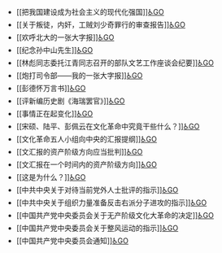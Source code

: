 - [[把我国建设成为社会主义的现代化强国]][♿GO](./把我国建设成为社会主义的现代化强国.md)
- [[关于叛徒，内奸，工贼刘少奇罪行的审查报告]][♿GO](./关于叛徒，内奸，工贼刘少奇罪行的审查报告.md)
- [[欢呼北大的一张大字报]][♿GO](./欢呼北大的一张大字报.md)
- [[纪念孙中山先生]][♿GO](./纪念孙中山先生.md)
- [[林彪同志委托江青同志召开的部队文艺工作座谈会纪要]][♿GO](./林彪同志委托江青同志召开的部队文艺工作座谈会纪要.md)
- [[炮打司令部——我的一张大字报]][♿GO](./炮打司令部——我的一张大字报.md)
- [[彭德怀万言书]][♿GO](./彭德怀万言书.md)
- [[评新编历史剧《海瑞罢官》]][♿GO](./评新编历史剧《海瑞罢官》.md)
- [[事情正在起变化]][♿GO](./事情正在起变化.md)
- [[宋硕、陆平、彭佩云在文化革命中究竟干些什么？]][♿GO](./宋硕、陆平、彭佩云在文化革命中究竟干些什么？.md)
- [[文化革命五人小组向中央的汇报提纲]][♿GO](./文化革命五人小组向中央的汇报提纲.md)
- [[文汇报的资产阶级方向应当批判]][♿GO](./文汇报的资产阶级方向应当批判.md)
- [[文汇报在一个时间内的资产阶级方向]][♿GO](./文汇报在一个时间内的资产阶级方向.md)
- [[这是为什么？]][♿GO](./这是为什么？.md)
- [[中共中央关于对待当前党外人士批评的指示]][♿GO](./中共中央关于对待当前党外人士批评的指示.md)
- [[中共中央关于组织力量准备反击右派分子进攻的指示]][♿GO](./中共中央关于组织力量准备反击右派分子进攻的指示.md)
- [[中国共产党中央委员会关于无产阶级文化大革命的决定]][♿GO](./中国共产党中央委员会关于无产阶级文化大革命的决定.md)
- [[中国共产党中央委员会关于整风运动的指示]][♿GO](./中国共产党中央委员会关于整风运动的指示.md)
- [[中国共产党中央委员会通知]][♿GO](./中国共产党中央委员会通知.md)
